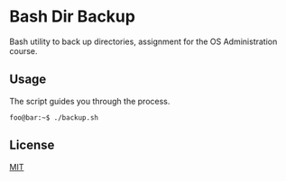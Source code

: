 # Bash Dir Backup

Bash utility to back up directories, assignment for the OS Administration course.


## Usage
The script guides you through the process.
```console
foo@bar:~$ ./backup.sh
```



## License
[MIT](https://choosealicense.com/licenses/mit/)